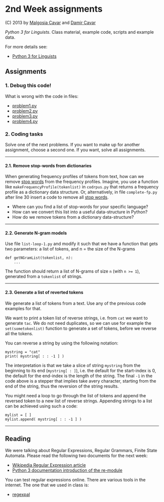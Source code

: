 # 2nd Week assignments

(C) 2013 by [Malgosia Cavar] and [Damir Cavar]


*Python 3 for Linguists*. Class material, example code, scripts and example data.

For more details see:

* [Python 3 for Linguists]



## Assignments

### 1. Debug this code!

What is wrong with the code in files:

* [problem1.py](problem1.py)
* [problem2.py](problem2.py)
* [problem3.py](problem3.py)
* [problem4.py](problem4.py)


### 2. Coding tasks

Solve one of the next problems. If you want to make up for another assignment, choose a second one. If you want, solve all assignments.


---

#### 2.1. Remove stop-words from dictionaries

When generating frequency profiles of tokens from text, how can we remove [stop words](https://en.wikipedia.org/wiki/Stop_words) from the frequency profiles. Imagine, you use a function like ``makeFrequencyProfile(tokenlist)`` in ``codrpus.py`` that returns a frequency profile as a dictionary data structure. Or, alternatively, in file ``complete-fp.py`` after line 30 insert a code to remove all [stop words](https://en.wikipedia.org/wiki/Stop_words).

* Where can you find a list of stop-words for your specific language?
* How can we convert this list into a useful data-structure in Python?
* How do we remove tokens from a dictionary data-structure?


---

#### 2.2. Generate N-gram models

Use file ``list-loop-1.py`` and modify it such that we have a function that gets two parameters: a list of tokens, and n = the size of the N-grams

	def getNGramList(tokenlist, n):
		...

The function should return a list of N-grams of size ``n`` (with ``n >= 1``), generated from a ``tokenlist`` of strings.


---

#### 2.3. Generate a list of reverted tokens

We generate a list of tokens from a text. Use any of the previous code examples for that.

We want to print a token list of reverse strings, i.e. from ``cat`` we want to generate ``tac``. We do not need duplicates, so we can use for example the ``set(sometokenlist)`` function to generate a set of tokens, before we reverse all the tokens.

You can reverse a string by using the following notation:

	mystring = "cat"
	print( mystring[ : : -1 ] )

The interpretation is that we take a slice of string ``mystring`` from the beginning to its end (``mystring[ : ]``), i.e. the default for the start-index is 0, the default for the end-index is the length of the string. The final ``-1`` in the code above is a stepper that implies take avery character, starting from the end of the string, thus the reversion of the string results.

You might need a loop to go through the list of tokens and append the reversed token to a new list of reverse strings. Appending strings to a list can be achieved using such a code:

	mylist = [ ]
	mylist.append( mystring[ : : -1 ] )



---

## Reading

We were talking about Regular Expressions, Regular Grammars, Finite State Automata. Please read the following two documents for the next week:

* [Wikipedia Regular Expression article](http://en.wikipedia.org/wiki/Regular_expression)
* [Python 3 documentation introduction of the re-module](http://docs.python.org/3/library/re.html#module-re)

You can test regular expressions online. There are various tools in the internet. The one that we used in class is:

* [regexpal](http://regexpal.com/)




[Damir Cavar]: http://cavar.me/damir/ "Damir Cavar"
[LSA Summer Institute 2013]: http://lsa2013.lsa.umich.edu/ "LSA Summer Institute 2013"
[Malgosia Cavar]: http://cavar.me/malgosia/ "Malgosia Cavar"
[Python.org]: http://www.python.org/ "Python.org"
[Python]: http://www.python.org/ "Python"
[University of Michigan]: http://www.umich.edu/ "University of Michigan"
[Python 3 for Linguists]: http://dl.dropbox.com/u/11318112/Python34Ling/index.html "Python 3 for Linguists"
[-> Main course page]: http://dl.dropbox.com/u/11318112/Python34Ling/index.html "Main course page"
[LSA 2013 Registration Information]: http://lsa2013.lsa.umich.edu/about/registration-information/ "LSA 2013 Registration Information"

